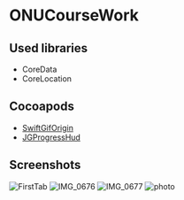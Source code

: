 # ONUCourseWork

## Used libraries
* CoreData
* CoreLocation

## Cocoapods
* [SwiftGifOrigin](https://cocoapods.org/pods/SwiftGifOrigin)
* [JGProgressHud](https://github.com/JonasGessner/JGProgressHUD)

## Screenshots
![FirstTab](https://user-images.githubusercontent.com/59969070/83760674-ee752980-a67d-11ea-8b09-1be329659e7e.PNG)
![IMG_0676](https://user-images.githubusercontent.com/59969070/83760684-f339dd80-a67d-11ea-8523-ca0699305adf.PNG)
![IMG_0677](https://user-images.githubusercontent.com/59969070/83760692-f6cd6480-a67d-11ea-951e-07234539c38a.PNG)
![photo](/Users/ivanovviktor/Documents/Clima.jpg)
